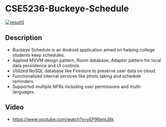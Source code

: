 # CSE5236-Buckeye-Schedule
[![result5](https://user-images.githubusercontent.com/67817916/205523310-ba260672-2b56-442d-920a-4fdc8afde1af.gif)](https://www.youtube.com/watch?v=yEP96enlJ8k)
## Description 
- Buckeye Schedule is an Android application aimed on helping college students keep schedules.
- Applied MVVM design pattern, Room database, Adapter pattern for local data persistence and UI controls.
- Utilized NoSQL database like Firestore to preserve user data on cloud.
- Functionalized internal services like photo taking and schedule reminders.
- Supported multiple NFRs including user permissions and multi-languages.
## Video
- https://www.youtube.com/watch?v=yEP96enlJ8k
